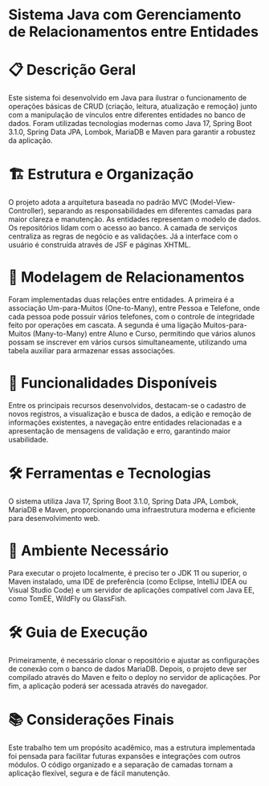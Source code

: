 
# Sistema Java com Gerenciamento de Relacionamentos entre Entidades

# 📋 Descrição Geral

Este sistema foi desenvolvido em Java para ilustrar o funcionamento de operações básicas de CRUD (criação, leitura, atualização e remoção) junto com a manipulação de vínculos entre diferentes entidades no banco de dados. Foram utilizadas tecnologias modernas como Java 17, Spring Boot 3.1.0, Spring Data JPA, Lombok, MariaDB e Maven para garantir a robustez da aplicação.

# 🏗️ Estrutura e Organização

O projeto adota a arquitetura baseada no padrão MVC (Model-View-Controller), separando as responsabilidades em diferentes camadas para maior clareza e manutenção. As entidades representam o modelo de dados. Os repositórios lidam com o acesso ao banco. A camada de serviços centraliza as regras de negócio e as validações. Já a interface com o usuário é construída através de JSF e páginas XHTML.

# 🔗 Modelagem de Relacionamentos

Foram implementadas duas relações entre entidades. A primeira é a associação Um-para-Muitos (One-to-Many), entre Pessoa e Telefone, onde cada pessoa pode possuir vários telefones, com o controle de integridade feito por operações em cascata. A segunda é uma ligação Muitos-para-Muitos (Many-to-Many) entre Aluno e Curso, permitindo que vários alunos possam se inscrever em vários cursos simultaneamente, utilizando uma tabela auxiliar para armazenar essas associações.

# 🚀 Funcionalidades Disponíveis

Entre os principais recursos desenvolvidos, destacam-se o cadastro de novos registros, a visualização e busca de dados, a edição e remoção de informações existentes, a navegação entre entidades relacionadas e a apresentação de mensagens de validação e erro, garantindo maior usabilidade.

# 🛠️ Ferramentas e Tecnologias

O sistema utiliza Java 17, Spring Boot 3.1.0, Spring Data JPA, Lombok, MariaDB e Maven, proporcionando uma infraestrutura moderna e eficiente para desenvolvimento web.

# 📌 Ambiente Necessário

Para executar o projeto localmente, é preciso ter o JDK 11 ou superior, o Maven instalado, uma IDE de preferência (como Eclipse, IntelliJ IDEA ou Visual Studio Code) e um servidor de aplicações compatível com Java EE, como TomEE, WildFly ou GlassFish.

# 🛠️ Guia de Execução

Primeiramente, é necessário clonar o repositório e ajustar as configurações de conexão com o banco de dados MariaDB. Depois, o projeto deve ser compilado através do Maven e feito o deploy no servidor de aplicações. Por fim, a aplicação poderá ser acessada através do navegador.

# 📚 Considerações Finais

Este trabalho tem um propósito acadêmico, mas a estrutura implementada foi pensada para facilitar futuras expansões e integrações com outros módulos. O código organizado e a separação de camadas tornam a aplicação flexível, segura e de fácil manutenção.


